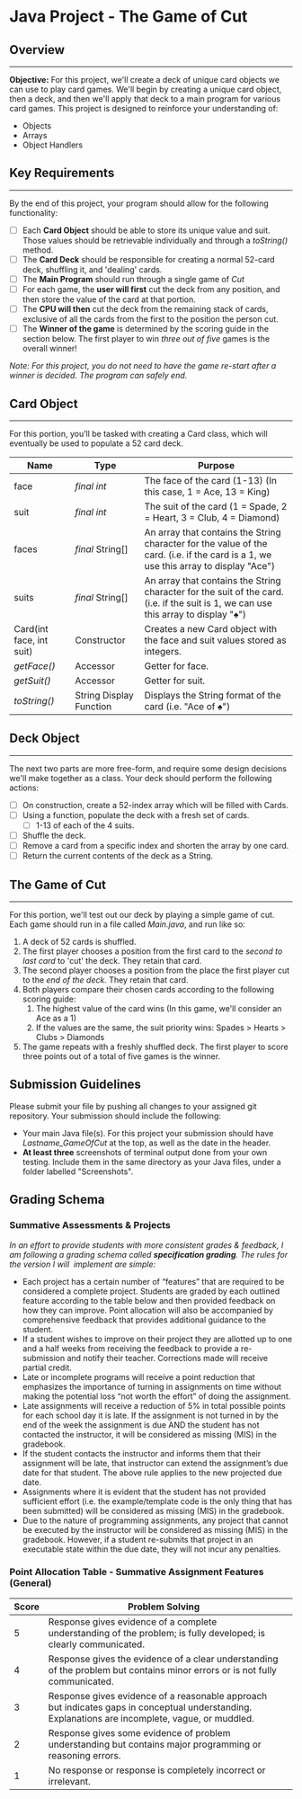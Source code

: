 # Java Project - The Game of Cut

## Overview
___
**Objective:** For this project, we'll create a deck of unique card objects we can use to play card games. We'll begin by creating a unique card object, then a deck, and then we'll apply that deck to a main program for various card games. This project is designed to reinforce your understanding of:
- Objects
- Arrays
- Object Handlers

## Key Requirements
___
By the end of this project, your program should allow for the following functionality:
- [ ] Each **Card Object** should be able to store its unique value and suit. Those values should be retrievable individually and through a *toString()* method.
- [ ] The **Card Deck** should be responsible for creating a normal 52-card deck, shuffling it, and 'dealing' cards.
- [ ] The **Main Program** should run through a single game of *Cut*
- [ ] For each game, the **user will first** cut the deck from any position, and then store the value of the card at that portion.
- [ ] The **CPU will then** cut the deck from the remaining stack of cards, exclusive of all the cards from the first to the position the person cut.
- [ ] The **Winner of the game** is determined by the scoring guide in the section below. The first player to win *three out of five* games is the overall winner!

*Note: For this project, you do not need to have the game re-start after a winner is decided. The program can safely end.*

## Card Object
___
For this portion, you’ll be tasked with creating a Card class, which will eventually be used to populate a 52 card deck.

| Name                     | Type                    | Purpose                                                                                                                              |
| ------------------------ | ----------------------- | ------------------------------------------------------------------------------------------------------------------------------------ |
| face                     | *final int*             | The face of the card (1-13) (In this case, 1 = Ace, 13 = King)                                                                       |
| suit                     | *final int*             | The suit of the card (1 = Spade, 2 = Heart, 3 = Club, 4 = Diamond)                                                                   |
| faces                    | *final* String[]        | An array that contains the String character for the value of the card. (i.e. if the card is a 1, we use this array to display "Ace") |
| suits                    | *final* String[]        | An array that contains the String character for the suit of the card. (i.e. if the suit is 1,  we can use this array to display "♠") |
| Card(int face, int suit) | Constructor             | Creates a new Card object with the face and suit values stored as integers.                                                          |
| *getFace()*              | Accessor                | Getter for face.                                                                                                                     |
| *getSuit()*              | Accessor                | Getter for suit.                                                                                                                     |
| *toString()*             | String Display Function | Displays the String format of the card (i.e. "Ace of ♠")                                                                             |
## Deck Object
___
The next two parts are more free-form, and require some design decisions we'll make together as a class. Your deck should perform the following actions:
- [ ] On construction, create a 52-index array which will be filled with Cards.
- [ ] Using a function, populate the deck with a fresh set of cards.
	- [ ] 1-13 of each of the 4 suits.
- [ ] Shuffle the deck.
- [ ] Remove a card from a specific index and shorten the array by one card.
- [ ] Return the current contents of the deck as a String.

## The Game of Cut
___
For this portion, we'll test out our deck by playing a simple game of cut. Each game should run in a file called *Main.java*, and run like so:
1. A deck of 52 cards is shuffled.
2. The first player chooses a position from the first card to the *second to last card* to 'cut' the deck. They retain that card.
3. The second player chooses a position from the place the first player cut to the *end of the deck.* They retain that card.
4. Both players compare their chosen cards according to the following scoring guide: 
	1. The highest value of the card wins (In this game, we'll consider an Ace as a 1)
	2. If the values are the same, the suit priority wins: Spades > Hearts > Clubs > Diamonds
5. The game repeats with a freshly shuffled deck. The first player to score three points out of a total of five games is the winner.

## Submission Guidelines
Please submit your file by pushing all changes to your assigned git repository. Your submission should include the following:
- Your main Java file(s). For this project your submission should have *Lastname_GameOfCut* at the top, as well as the date in the header.
- **At least three** screenshots of terminal output done from your own testing. Include them in the same directory as your Java files, under a folder labelled "Screenshots".
## Grading Schema
### Summative Assessments & Projects
*In an effort to provide students with more consistent grades & feedback, I am following a grading schema called **specification grading**. The rules for the version I will  implement are simple:*

- Each project has a certain number of “features” that are required to be considered a complete project. Students are graded by each outlined feature according to the table below and then provided feedback on how they can improve. Point allocation will also be accompanied by comprehensive feedback that provides additional guidance to the student.
- If a student wishes to improve on their project they are allotted up to one and a half weeks from receiving the feedback to provide a re-submission and notify their teacher. Corrections made will receive partial credit. 
- Late or incomplete programs will receive a point reduction that emphasizes the importance of turning in assignments on time without making the potential loss “not worth the effort” of doing the assignment. 
- Late assignments will receive a reduction of 5% in total possible points for each school day it is late. If the assignment is not turned in by the end of the week the assignment is due AND the student has not contacted the instructor, it will be considered as missing (MIS) in the gradebook.
- If the student contacts the instructor and informs them that their assignment will be late, that instructor can extend the assignment’s due date for that student. The above rule applies to the new projected due date.
- Assignments where it is evident that the student has not provided sufficient effort (i.e. the example/template code is the only thing that has been submitted) will be considered as missing (MIS) in the gradebook.
- Due to the nature of programming assignments, any project that cannot be executed by the instructor will be considered as missing (MIS) in the gradebook. However, if a student re-submits that project in an executable state within the due date, they will not incur any penalties.
### Point Allocation Table - Summative Assignment Features (General)

| Score | Problem Solving                                                                                                                                  |     |
| ----- | ------------------------------------------------------------------------------------------------------------------------------------------------ | --- |
| 5     | Response gives evidence of a complete understanding of the problem; is fully developed; is clearly communicated.                                 |     |
| 4     | Response gives the evidence of a clear understanding of the problem but contains minor errors or is not fully communicated.                      |     |
| 3     | Response gives evidence of a reasonable approach but indicates gaps in conceptual understanding. Explanations are incomplete, vague, or muddled. |     |
| 2     | Response gives some evidence of problem understanding but contains major programming or reasoning errors.                                        |     |
| 1     | No response or response is completely incorrect or irrelevant.                                                                                   |     |





